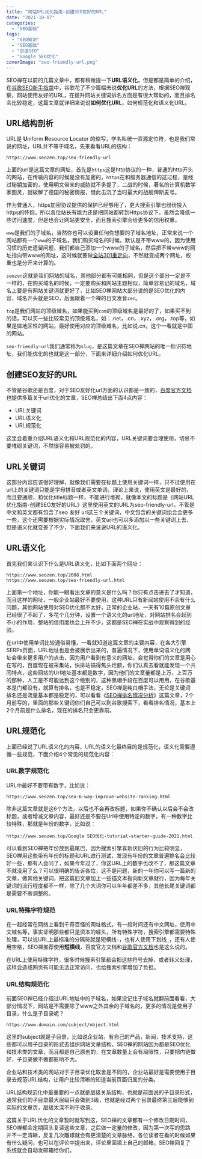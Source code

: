 ```yaml
---
title: "网站URL优化指南-创建SEO友好的URL"
date: "2021-10-07"
categories: 
  - "SEO基础"
tags: 
  - "SEO知识"
  - "SEO基础"
  - "百度SEO"
  - "Google SEO优化"
coverImage: "seo-friendly-url.png"
---
```


SEO禅在以前的几篇文章中，都有稍微提一下**URL语义化**，但是都是简单的介绍，在[谷歌SEO新手指南](https://developers.google.com/search/docs/beginner/seo-starter-guide?hl=en&visit_id=637691655613942380-1313746572&rd=1#simpleurlsconveyinfo)中，谷歌花了不少篇幅去说**优化URL**的方法，根据SEO禅观察，网站使用友好的URL，在提升网站关键词排名方面是有很大帮助的，而且排名会比较稳定，这篇文章就详细来说说**如何优化URL**，如何规范化和语义化URL。

## URL结构剖析

URL是 **U**niform **R**esource **L**ocator 的缩写，学名叫统一资源定位符，也是我们常说的网址，URL并不等于域名，先来看看URL的结构：

```
https://www.seozen.top/seo-friendly-url
```

上面的url是这篇文章的网址，首先是`https`这是http协议的一种，普通的http开头的网站，在传输内容的时候是没有加密的，`https`在和服务器通信的这过程，是经过秘钥加密的，使用明文带来的威胁就不多提了，二战的时候，著名的计算机数学家图灵，就破解了德国的秘密情报，借此击沉了当时最大的战舰俾斯麦号。

作为普通人，https加密协议提供的保护已经够用了，更大搜索引擎也纷纷投入https的怀抱，所以各位站长有能力还是把网站都转到Https协议下，虽然会降低一些访问速度，但是也会让网站更安全，而且搜索引擎会给更多的信用权重。

`www`是我们的子域名，当然你也可以设置任何你想要的子域名地址，正常来说一个网站都有一个`www`的子域名，我们购买域名的时候，默认是不带www的，因为使用习惯的历史遗留问题，我们都自己添加一个www的子域名，然后把不带www的网址指向带www的网址，这时候就要做[全站301重定向](https://www.seozen.top/301-https-seo.html)，不然就变成两个网址，权重也是分开来计算的。

`seozen`这就是我们网站的域名，其他部分都有可能相同，但是这个部分一定是不一样的，在购买域名的时候，一定要购买和网站主题相似，简单容易记的域名，域名上要是有网站关键词就更好了，比如SEO禅网站大部分说的是SEO优化的内容，域名开头就是SEO，后面跟着一个禅的日文发音`zen`。

`top`是我们网站的顶级域名，如果能买到`com`的顶级域名是最好的了，如果买不到的话，可以买一些比较常见的顶级域名，如：.net，.cn，.xyz，.org，.top等，如果是做地区性的网站，最好使用对应的顶级域名，比如说.cn，这个一看就是中国的网站。

`seo-friendly-url`我们通常称为`slug`，是这篇文章在SEO禅网站的唯一标识符地址，我们能优化的也就是这一部分，下面来详细介绍如何优化URL。

## 创建SEO友好的URL

不管是谷歌还是百度，对于SEO友好化url方面的认识都是一致的，[百度官方文档](https://ziyuan.baidu.com/college/articleinfo?id=1263)也提供多篇关于url优化的文章，SEO禅总结出下面4点内容：

- URL关键词
- URL语义化
- URL规范化

这里会着重介绍URL语义化和URL规范化的内容，URL关键词要合理使用，切忌不要堆砌关键词，不然很容易被处罚的。

## URL关键词

这部分内容应该很好理解，就像我们需要在标题上使用关键词一样，只不过使用在url上的关键词只能是字母拼音或者英文单词，理论上来说，使用英文是最好的，而且要通顺，和优化title标题一样，不能进行堆砌，就像本文的标题是《网站URL优化指南-创建SEO友好的URL》这里使用英文的URL为seo-friendly-url，不管是中文和英文都有包含了seo 友好 url这三个关键词，中文包含的关键词组合会更多一些，这个还需要根据实际情况取舍，英文url也可以多添加以一些关键词上去，但是语义化就变差了不少，下面我们来说说URL的语义化。

## URL语义化

首先我们来认识下什么是URL语义化，比如下面两个网址：

```
https://www.seozen.top/2008.html
https://www.seozen.top/seo-friendly-url.html
```

上面第一个地址，你能一眼看出文章的意义是什么吗？你只有点击进去了才知道，而且这样的网址，一般企业站最好不要使用，这种URL只有新闻站使用不会有什么问题，其他网站使用对SEO优化都不太好，正常的企业站，一天有10篇原创文章已经很了不起了，多花个几分钟，设置一个语义化的url地址，对网站排名会起到不小的作用，整站的信用度也会上升不少，这都是SEO禅在实战中观察得到的经验。

在url中使用单词比较通俗易懂，一看就知道这篇文章的主要内容，在各大引擎SERPs页面，URL地址也是会被展示出来的，普遍情况下，使用单词语义化的网址会带来更多用户的点击，因为用户看到有意义的网址，会觉得你们的文章是用心在写的，百度现在被采集站，快排站搞得焦头烂额，你们认真去看就能发现一个共同特点，这些网站的Url地址基本都是数字，因为他们的文章量都是上万，上百万的那种，人工是不可能达到这个级别的，这种黑帽手段在百度可以用用，在谷歌基本是门都没有，就算有排名，也是不稳定，SEO禅是纯白帽手法，无论是关键词排名还是流量基本都是稳定的，可以看看《[SEO禅排名情况分析](https://www.seozen.top/seozen-google-ranking-july.html)》这篇文章，2个月前写的，里面的那些关键词你们自己可以到谷歌搜索下，看看排名情况，基本上2个月前是什么排名，现在的排名只会更靠前。

## URL规范化

上面已经说了URL语义化的内容，URL的语义化最终目的是规范化，语义化需要遵循一些规范，下面介绍4个常见的规范化内容：

### URL数字规范化

URL中最好不要带有数字，比如说：

```
https://www.seozen.top/seo-6-way-improve-website-ranking.html
```

除非这篇文章就是这6个方法，以后也不会再改标题，如果你不确认以后会不会改标题，或者增减文章内容，最好还是不要在Url中使用特定的数字，有一种数字比较特殊，那就是年份的数字，比如说：

```
https://www.seozen.top/Google SEO优化-tutorial-starter-guide-2021.html
```

可以看到SEO禅把年份放到最尾巴，因为搜索引擎喜新厌旧的行为比较明显，SEO禅用这些带有年份的标题和URL进行测试，发现有年份的文章普遍排名会比较好一些，那有人会问了，如果今年过了，你这URL上的数字也改不了，那这篇文章不就没用了么？可以很明确的告诉各位，这不是问题，新的一年你可以写一篇新的文章，做其他关键词，把这篇旧文章加上一些锚文本指向新文章就行，因为每年关键词的流行程度都不一样，除了几个大词你可以年年都差不多，其他长尾关键词都是需要不断调整的。

### URL特殊字符规范

在一起经常在网络上看到千奇百怪的网址格式，有一段时间还有中文网址，使用中文域名等，事实证明那些都只是资本的噱头，所有特殊字符，搜索引擎都需要特殊处理，可以说URL上最标准的分隔符就是短横线`-`，也有人使用下划线`_`，还有人使用空格，SEO禅推荐使用**短横线**，百度官方文档和[谷歌官方文档](https://developers.google.com/search/docs/advanced/guidelines/url-structure?hl=en&visit_id=637691716444113954-4211981935&rd=1)也是这么说的。

在URL上使用特殊字符，很多时候搜索引擎都会把这些符号去掉，或者转义处理，这样会造成网页有可能无法正常访问，也给搜索引擎增加了负担。

### URL结构规范化

前面SEO禅已经介绍过URL地址中的子域名，如果没记住子域名就翻前面看看，大部分情况下，网站是不需要除了www之外其余的子域名的，更多的情况是使用子目录，什么是子目录呢？

```
https://www.domain.com/subject/object.html
```

这里的subject就是子目录，比如说企业站，有自己的产品，新闻，技术支持，这些都可以用子目录的形式去组织网站文章结构，SEO禅的网站因为都是SEO优化和技术类的文章，而且都是自己原创的，在文章数量上会有局限性，只要把内链做好，子目录做不做都影响不大。

企业站和技术类的网站对于子目录优化取舍是不同的，企业站最好是需要使用子目录去规范URL结构，让用户比较清晰的知道当前页面归属的分类。

URL结构规范化中最重要的一点就是层级关系结构，也就是前面说的子目录形式，通常我们的子目录最大层级只会做到3级，也就是经过两个目录最终第三层能够到实际的文章页，层级太深不利于收录。

这篇关于URL优化的文章暂时就写到这，SEO禅的文章都有一个修改日期时间，SEO禅都会定期回头复读这些文章，之后做一定量的修改，因为第一次写的思路并不一定清晰，反复几次雕琢就会有更清楚的文章脉络，各位读者在看的时候如果有什么疑问，也可以在评论中提出来，评论里面填上自己的邮箱，SEO禅回复了系统就会自动发邮箱给你们。
